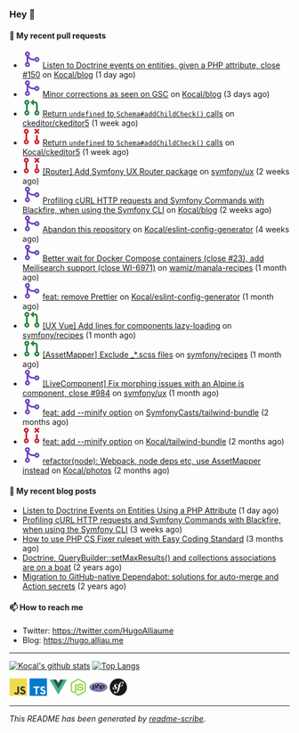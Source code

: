 ### Hey 👋

#### 👷 My recent pull requests

- ![](./assets/pr-merged.svg) [Listen to Doctrine events on entities, given a PHP attribute, close #150](https://github.com/Kocal/blog/pull/157) on [Kocal/blog](https://github.com/Kocal/blog) (1 day ago)
- ![](./assets/pr-merged.svg) [Minor corrections as seen on GSC](https://github.com/Kocal/blog/pull/156) on [Kocal/blog](https://github.com/Kocal/blog) (3 days ago)
- ![](./assets/pr-open.svg) [Return `undefined` to `Schema#addChildCheck()` calls](https://github.com/ckeditor/ckeditor5/pull/15290) on [ckeditor/ckeditor5](https://github.com/ckeditor/ckeditor5) (1 week ago)
- ![](./assets/pr-closed.svg) [Return `undefined` to `Schema#addChildCheck()` calls](https://github.com/Kocal/ckeditor5/pull/1) on [Kocal/ckeditor5](https://github.com/Kocal/ckeditor5) (1 week ago)
- ![](./assets/pr-closed.svg) [[Router] Add Symfony UX Router package](https://github.com/symfony/ux/pull/1234) on [symfony/ux](https://github.com/symfony/ux) (2 weeks ago)
- ![](./assets/pr-merged.svg) [Profiling cURL HTTP requests and Symfony Commands with Blackfire, when using the Symfony CLI](https://github.com/Kocal/blog/pull/155) on [Kocal/blog](https://github.com/Kocal/blog) (2 weeks ago)
- ![](./assets/pr-merged.svg) [Abandon this repository](https://github.com/Kocal/eslint-config-generator/pull/22) on [Kocal/eslint-config-generator](https://github.com/Kocal/eslint-config-generator) (4 weeks ago)
- ![](./assets/pr-merged.svg) [Better wait for Docker Compose containers (close #23), add Meilisearch support (close WI-6971)](https://github.com/wamiz/manala-recipes/pull/24) on [wamiz/manala-recipes](https://github.com/wamiz/manala-recipes) (1 month ago)
- ![](./assets/pr-merged.svg) [feat: remove Prettier](https://github.com/Kocal/eslint-config-generator/pull/21) on [Kocal/eslint-config-generator](https://github.com/Kocal/eslint-config-generator) (1 month ago)
- ![](./assets/pr-open.svg) [[UX Vue] Add lines for components lazy-loading](https://github.com/symfony/recipes/pull/1246) on [symfony/recipes](https://github.com/symfony/recipes) (1 month ago)
- ![](./assets/pr-open.svg) [[AssetMapper] Exclude _*.scss files](https://github.com/symfony/recipes/pull/1241) on [symfony/recipes](https://github.com/symfony/recipes) (1 month ago)
- ![](./assets/pr-merged.svg) [[LiveComponent] Fix morphing issues with an Alpine.js component, close #984](https://github.com/symfony/ux/pull/1126) on [symfony/ux](https://github.com/symfony/ux) (1 month ago)
- ![](./assets/pr-merged.svg) [feat: add --minify option](https://github.com/SymfonyCasts/tailwind-bundle/pull/21) on [SymfonyCasts/tailwind-bundle](https://github.com/SymfonyCasts/tailwind-bundle) (2 months ago)
- ![](./assets/pr-closed.svg) [feat: add --minify option](https://github.com/Kocal/tailwind-bundle/pull/1) on [Kocal/tailwind-bundle](https://github.com/Kocal/tailwind-bundle) (2 months ago)
- ![](./assets/pr-merged.svg) [refactor(node): Webpack, node deps etc, use AssetMapper instead](https://github.com/Kocal/photos/pull/7) on [Kocal/photos](https://github.com/Kocal/photos) (2 months ago)

#### 📜 My recent blog posts

- [Listen to Doctrine Events on Entities Using a PHP Attribute](posts/2023-11-12-listen-to-doctrine-events-on-entities-given-a-php-attribute.html) (1 day ago)
- [Profiling cURL HTTP requests and Symfony Commands with Blackfire, when using the Symfony CLI](posts/2023-10-21-blackfire-and-symfony-cli.html) (3 weeks ago)
- [How to use PHP CS Fixer ruleset with Easy Coding Standard](posts/2023-07-19-how-to-use-php-cs-fixer-ruleset-with-easy-coding-standard.html) (3 months ago)
- [Doctrine, QueryBuilder::setMaxResults() and collections associations are on a boat](posts/2022-01-07-doctrine-setmaxresults-and-collections-associations-are-on-a-boat.html) (2 years ago)
- [Migration to GitHub-native Dependabot: solutions for auto-merge and Action secrets](posts/2021-05-04-migration-to-github-native-dependabot-solutions-for-auto-merge-and-action-secrets.html) (2 years ago)

#### 📫 How to reach me

- Twitter: https://twitter.com/HugoAlliaume
- Blog: https://hugo.alliau.me

---

[![Kocal's github stats](https://github-readme-stats.vercel.app/api?username=Kocal&count_private=true&hide=stars)](https://github.com/anuraghazra/github-readme-stats)
[![Top Langs](https://github-readme-stats.vercel.app/api/top-langs/?username=Kocal&layout=compact)](https://github.com/anuraghazra/github-readme-stats)

<img src="https://raw.githubusercontent.com/devicons/devicon/master/icons/javascript/javascript-original.svg" alt="javascript" title="javascript" width="32" height="32"/> <img src="https://raw.githubusercontent.com/devicons/devicon/master/icons/typescript/typescript-original.svg" alt="typescript" title="typescript" width="32" height="32"/> <img src="https://raw.githubusercontent.com/devicons/devicon/master/icons/vuejs/vuejs-original.svg" alt="vuejs" title="vuejs" width="32" height="32"/> <img src="https://raw.githubusercontent.com/devicons/devicon/master/icons/nodejs/nodejs-original.svg" alt="nodejs" title="nodejs" width="32" height="32"/> <img src="https://raw.githubusercontent.com/devicons/devicon/master/icons/php/php-original.svg" alt="php" title="php" width="32" height="32"/> <img src="https://raw.githubusercontent.com/devicons/devicon/master/icons/symfony/symfony-original.svg" alt="symfony" title="symfony" width="32" height="32"/> 

---

_This README has been generated by [readme-scribe](https://github.com/muesli/readme-scribe/)_.

